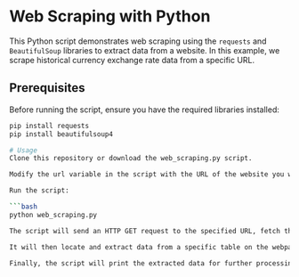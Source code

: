 # Web Scraping with Python

This Python script demonstrates web scraping using the `requests` and `BeautifulSoup` libraries to extract data from a website. In this example, we scrape historical currency exchange rate data from a specific URL.

## Prerequisites

Before running the script, ensure you have the required libraries installed:

```bash
pip install requests
pip install beautifulsoup4

# Usage
Clone this repository or download the web_scraping.py script.

Modify the url variable in the script with the URL of the website you want to scrape.

Run the script:

```bash
python web_scraping.py

The script will send an HTTP GET request to the specified URL, fetch the HTML content, and parse it using BeautifulSoup.

It will then locate and extract data from a specific table on the webpage. The extracted data includes date, close price, open price, high, low, change, and percentage change.

Finally, the script will print the extracted data for further processing or analysis.
